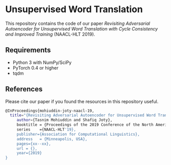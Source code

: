 # Unsupervised Word Translation

This repository contains the code of our paper *Revisiting Adversarial Autoencoder for Unsupervised Word Translation with Cycle Consistency and Improved Training*  (NAACL-HLT 2019).


## Requirements

- Python 3 with NumPy/SciPy
- PyTorch 0.4 or higher
- tqdm



## References
Please cite our paper if you found the resources in this repository useful.
```bash
@InProceedings{mohiuddin-joty-naacl-19,
  title="{Revisiting Adversarial Autoencoder for Unsupervised Word Translation with Cycle Consistency and Improved Training}",
     author={Tasnim Mohiuddin and Shafiq Joty},
     booktitle = {Proceedings of the 2019 Conference of the North American Chapter of the Association for Computational Linguistics: Human Language Technologies},
     series    ={NAACL-HLT'19},
     publisher={Association for Computational Linguistics},
     address   = {Minneapolis, USA},
     pages={xx--xx},
     url = {},
     year={2019}
}

```

